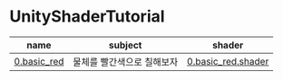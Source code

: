 # UnityShaderTutorial

| name | subject | shader |
|:----:|:-----------:|:----:|
| [0.basic_red](/Assets/Tutorials/0.basic_red/0.basic_red.md) | 물체를 빨간색으로 칠해보자 | [0.basic_red.shader](/Assets/Tutorials/0.basic_red/0.basic_red.shader) |

